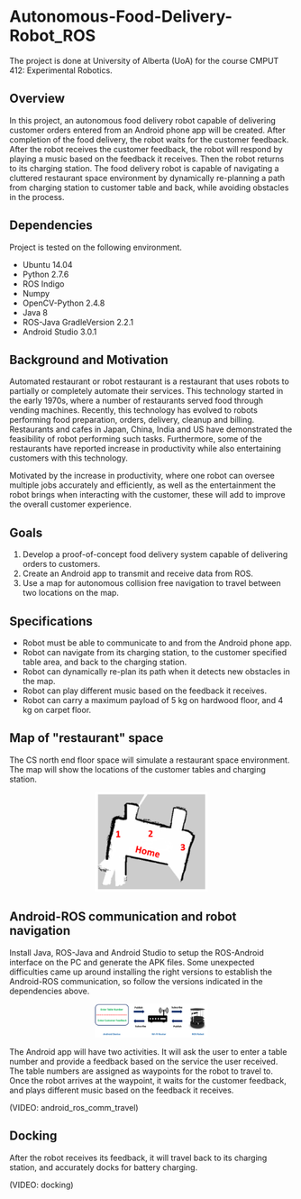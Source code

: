 # Autonomous-Food-Delivery-Robot_ROS
The project is done at University of Alberta (UoA) for the course CMPUT 412: Experimental Robotics.

## Overview
In this project, an autonomous food delivery robot capable of delivering customer orders entered from an Android phone app will be created. After completion of the food delivery, the robot waits for the customer feedback. After the robot receives the customer feedback, the robot will respond by playing a music based on the feedback it receives. Then the robot returns to its charging station. The food delivery robot is capable of navigating a cluttered restaurant space environment by dynamically re-planning a path from charging station to customer table and back, while avoiding obstacles in the process.

## Dependencies
Project is tested on the following environment.
* Ubuntu 14.04
* Python 2.7.6
* ROS Indigo
* Numpy
* OpenCV-Python 2.4.8
* Java 8
* ROS-Java GradleVersion 2.2.1
* Android Studio 3.0.1


## Background and Motivation
Automated restaurant or robot restaurant is a restaurant that uses robots to partially or completely automate their services. This technology started in the early 1970s, where a number of restaurants served food through vending machines. Recently, this technology has evolved to robots performing food preparation, orders, delivery, cleanup and billing. Restaurants and cafes in Japan, China, India and US have demonstrated the feasibility of robot performing such tasks. Furthermore, some of the restaurants have reported increase in productivity while also entertaining customers with this technology.

Motivated by the increase in productivity, where one robot can oversee multiple jobs accurately and efficiently, as well as the entertainment the robot brings when interacting with the customer, these will add to improve the overall customer experience. 

## Goals
1. Develop a proof-of-concept food delivery system capable of delivering orders to customers.
2. Create an Android app to transmit and receive data from ROS.
3. Use a map for autonomous collision free navigation to travel between two locations on the map.

## Specifications
*	Robot must be able to communicate to and from the Android phone app.  
*	Robot can navigate from its charging station, to the customer specified table area, and back to the charging station. 
*	Robot can dynamically re-plan its path when it detects new obstacles in the map. 
*	Robot can play different music based on the feedback it receives.
*	Robot can carry a maximum payload of 5 kg on hardwood floor, and 4 kg on carpet floor. 

## Map of "restaurant" space
The CS north end floor space will simulate a restaurant space environment. The map will show the locations of the customer tables and charging station. 

<div align="center">
  <img src ="img_src/map1.png" width ="200">
</div>


## Android-ROS communication and robot navigation
Install Java, ROS-Java and Android Studio to setup the ROS-Android interface on the PC and generate the APK files. Some unexpected difficulties came up around installing the right versions to establish the Android-ROS communication, so follow the versions indicated in the dependencies above.

<div align="center">
  <img src ="img_src/android_ros_comm1.png" width ="200">
</div>


The Android app will have two activities. It will ask the user to enter a table number and provide a feedback based on the service the user received. The table numbers are assigned as waypoints for the robot to travel to. Once the robot arrives at the waypoint, it waits for the customer feedback, and plays different music based on the feedback it receives.

(VIDEO: android_ros_comm_travel)

## Docking
After the robot receives its feedback, it will travel back to its charging station, and accurately docks for battery charging. 

(VIDEO: docking)

